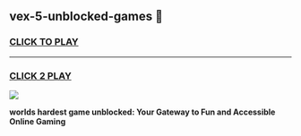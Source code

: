 
## vex-5-unblocked-games 👋
<h3>
<a href="https://premium.freeplayer.one?title=vex-5-unblocked-games&ref=14F">CLICK TO PLAY</a></h3>
<hr>

<h3>
<a href="https://premium.freeplayer.one?title=vex-5-unblocked-games&ref=14F">CLICK 2 PLAY</a>
  
</h3>

<a href="https://premium.freeplayer.one?title=vex-5-unblocked-games&ref=12F/"><img src="https://clearcache.store/games.png"></a>


**worlds hardest game unblocked: Your Gateway to Fun and Accessible Online Gaming**
